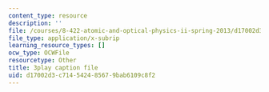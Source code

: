 ```yaml
---
content_type: resource
description: ''
file: /courses/8-422-atomic-and-optical-physics-ii-spring-2013/d17002d3c714542485679bab6109c8f2_8NiJSP-iE74.vtt
file_type: application/x-subrip
learning_resource_types: []
ocw_type: OCWFile
resourcetype: Other
title: 3play caption file
uid: d17002d3-c714-5424-8567-9bab6109c8f2
---
```

